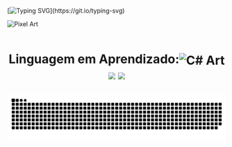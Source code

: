 [![Typing SVG](https://readme-typing-svg.herokuapp.com?font=Fira+Code&duration=5000&pause=1000&color=ffffff&width=700&lines=%F0%9F%91%8B+Hello+World!!+I'm+Gabriel!!+Be+Very+Welcome!!)](https://git.io/typing-svg)
<div>
<img src="https://media0.giphy.com/media/v1.Y2lkPTc5MGI3NjExbGd5dnJnazh2emt5dnRjbHM4a2F1OGt3Y2Z2ZXZmZjloN2IyYXlicCZlcD12MV9pbnRlcm5hbF9naWZfYnlfaWQmY3Q9Zw/bGgsc5mWoryfgKBx1u/giphy.webp" alt="Pixel Art" width="200" >
</div>

<br> 
<h1 align="center">Linguagem em Aprendizado:<img src="https://cdn.jsdelivr.net/gh/devicons/devicon@latest/icons/csharp/csharp-original.svg" alt="C# Art" align="center" height="50" width="50"</h1> 
  
<Div>
<img height="180em" src="https://github-readme-stats-dgfd.vercel.app/api/top-langs/?username=GabrielSouzaCruz&layout=compact&langs_count=7&theme=dracula" />
<img height="180em" src="https://github-readme-stats-dgfd.vercel.app/api?username=GabrielSouzaCruz&show_icons=true&theme=dracula&include_all_commits=true&count_private=true" />
</Div>
  
![Snake animation](https://github.com/GabrielSouzaCruz/SnakeAnimation/blob/main/SnakeAnimationCode.svg)



